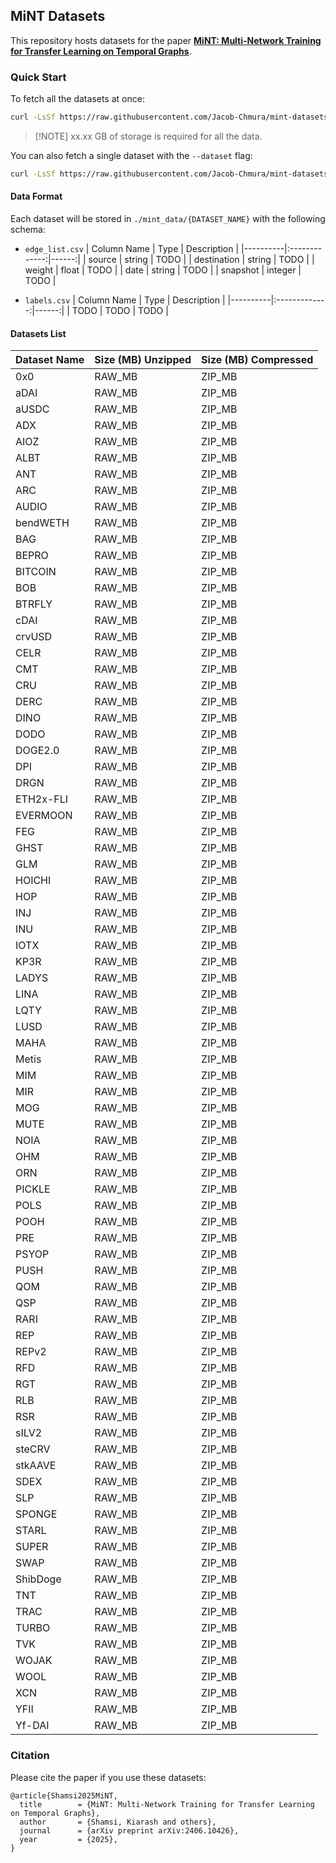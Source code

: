 ## MiNT Datasets

This repository hosts datasets for the paper [**MiNT: Multi-Network Training for Transfer Learning on Temporal Graphs**](https://arxiv.org/abs/2406.10426).

### Quick Start

To fetch all the datasets at once:

```sh
curl -LsSf https://raw.githubusercontent.com/Jacob-Chmura/mint-datasets/main/fetch.sh | bash
```

> \[!NOTE\]
> xx.xx GB of storage is required for all the data.

You can also fetch a single dataset with the `--dataset` flag:

```sh
curl -LsSf https://raw.githubusercontent.com/Jacob-Chmura/mint-datasets/main/fetch.sh | bash -s -- --dataset DATASET_NAME
```

#### Data Format

Each dataset will be stored in ```./mint_data/{DATASET_NAME}``` with the following schema:

- `edge_list.csv`
  | Column Name | Type |  Description |
  |----------|:-------------:|------:|
  | source | string | TODO |
  | destination | string | TODO |
  | weight | float | TODO |
  | date | string | TODO |
  | snapshot | integer | TODO |

- `labels.csv`
  | Column Name | Type |  Description |
  |----------|:-------------:|------:|
  | TODO | TODO | TODO |


#### Datasets List

| Dataset Name | Size (MB) Unzipped | Size (MB) Compressed |
|--------------|------------------|--------------------|
| 0x0          | RAW_MB           | ZIP_MB             |
| aDAI         | RAW_MB           | ZIP_MB             |
| aUSDC        | RAW_MB           | ZIP_MB             |
| ADX          | RAW_MB           | ZIP_MB             |
| AIOZ         | RAW_MB           | ZIP_MB             |
| ALBT         | RAW_MB           | ZIP_MB             |
| ANT          | RAW_MB           | ZIP_MB             |
| ARC          | RAW_MB           | ZIP_MB             |
| AUDIO        | RAW_MB           | ZIP_MB             |
| bendWETH     | RAW_MB           | ZIP_MB             |
| BAG          | RAW_MB           | ZIP_MB             |
| BEPRO        | RAW_MB           | ZIP_MB             |
| BITCOIN      | RAW_MB           | ZIP_MB             |
| BOB          | RAW_MB           | ZIP_MB             |
| BTRFLY       | RAW_MB           | ZIP_MB             |
| cDAI         | RAW_MB           | ZIP_MB             |
| crvUSD       | RAW_MB           | ZIP_MB             |
| CELR         | RAW_MB           | ZIP_MB             |
| CMT          | RAW_MB           | ZIP_MB             |
| CRU          | RAW_MB           | ZIP_MB             |
| DERC         | RAW_MB           | ZIP_MB             |
| DINO         | RAW_MB           | ZIP_MB             |
| DODO         | RAW_MB           | ZIP_MB             |
| DOGE2.0      | RAW_MB           | ZIP_MB             |
| DPI          | RAW_MB           | ZIP_MB             |
| DRGN         | RAW_MB           | ZIP_MB             |
| ETH2x-FLI    | RAW_MB           | ZIP_MB             |
| EVERMOON     | RAW_MB           | ZIP_MB             |
| FEG          | RAW_MB           | ZIP_MB             |
| GHST         | RAW_MB           | ZIP_MB             |
| GLM          | RAW_MB           | ZIP_MB             |
| HOICHI       | RAW_MB           | ZIP_MB             |
| HOP          | RAW_MB           | ZIP_MB             |
| INJ          | RAW_MB           | ZIP_MB             |
| INU          | RAW_MB           | ZIP_MB             |
| IOTX         | RAW_MB           | ZIP_MB             |
| KP3R         | RAW_MB           | ZIP_MB             |
| LADYS        | RAW_MB           | ZIP_MB             |
| LINA         | RAW_MB           | ZIP_MB             |
| LQTY         | RAW_MB           | ZIP_MB             |
| LUSD         | RAW_MB           | ZIP_MB             |
| MAHA         | RAW_MB           | ZIP_MB             |
| Metis        | RAW_MB           | ZIP_MB             |
| MIM          | RAW_MB           | ZIP_MB             |
| MIR          | RAW_MB           | ZIP_MB             |
| MOG          | RAW_MB           | ZIP_MB             |
| MUTE         | RAW_MB           | ZIP_MB             |
| NOIA         | RAW_MB           | ZIP_MB             |
| OHM          | RAW_MB           | ZIP_MB             |
| ORN          | RAW_MB           | ZIP_MB             |
| PICKLE       | RAW_MB           | ZIP_MB             |
| POLS         | RAW_MB           | ZIP_MB             |
| POOH         | RAW_MB           | ZIP_MB             |
| PRE          | RAW_MB           | ZIP_MB             |
| PSYOP        | RAW_MB           | ZIP_MB             |
| PUSH         | RAW_MB           | ZIP_MB             |
| QOM          | RAW_MB           | ZIP_MB             |
| QSP          | RAW_MB           | ZIP_MB             |
| RARI         | RAW_MB           | ZIP_MB             |
| REP          | RAW_MB           | ZIP_MB             |
| REPv2        | RAW_MB           | ZIP_MB             |
| RFD          | RAW_MB           | ZIP_MB             |
| RGT          | RAW_MB           | ZIP_MB             |
| RLB          | RAW_MB           | ZIP_MB             |
| RSR          | RAW_MB           | ZIP_MB             |
| sILV2        | RAW_MB           | ZIP_MB             |
| steCRV       | RAW_MB           | ZIP_MB             |
| stkAAVE      | RAW_MB           | ZIP_MB             |
| SDEX         | RAW_MB           | ZIP_MB             |
| SLP          | RAW_MB           | ZIP_MB             |
| SPONGE       | RAW_MB           | ZIP_MB             |
| STARL        | RAW_MB           | ZIP_MB             |
| SUPER        | RAW_MB           | ZIP_MB             |
| SWAP         | RAW_MB           | ZIP_MB             |
| ShibDoge     | RAW_MB           | ZIP_MB             |
| TNT          | RAW_MB           | ZIP_MB             |
| TRAC         | RAW_MB           | ZIP_MB             |
| TURBO        | RAW_MB           | ZIP_MB             |
| TVK          | RAW_MB           | ZIP_MB             |
| WOJAK        | RAW_MB           | ZIP_MB             |
| WOOL         | RAW_MB           | ZIP_MB             |
| XCN          | RAW_MB           | ZIP_MB             |
| YFII         | RAW_MB           | ZIP_MB             |
| Yf-DAI       | RAW_MB           | ZIP_MB             |


### Citation

Please cite the paper if you use these datasets:

```
@article{Shamsi2025MiNT,
  title        = {MiNT: Multi-Network Training for Transfer Learning on Temporal Graphs},
  author       = {Shamsi, Kiarash and others},
  journal      = {arXiv preprint arXiv:2406.10426},
  year         = {2025},
}
```
